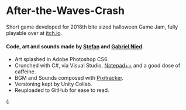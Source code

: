 # After-the-Waves-Crash
Short game developed for 2018th bite sized halloween Game Jam, fully playable over at [itch.io](https://thestefan.itch.io/after-the-waves-crash).

#### Code, art and sounds made by [Stefan](https://github.com/GabrielNied) and [Gabriel Nied](https://github.com/GabrielNied).

* Art splashed in Adobe Photoshop CS6.
* Crunched with C#, via Visual Studio, [Notepad++](https://notepad-plus-plus.org/download/v7.6.html) and a good dose of caffeine.
* BGM and Sounds composed with [Pixitracker](http://www.warmplace.ru/soft/pixitracker/).
* Versioning kept by Unity Collab.
* Reuploaded to GitHub for ease to read.

(:
